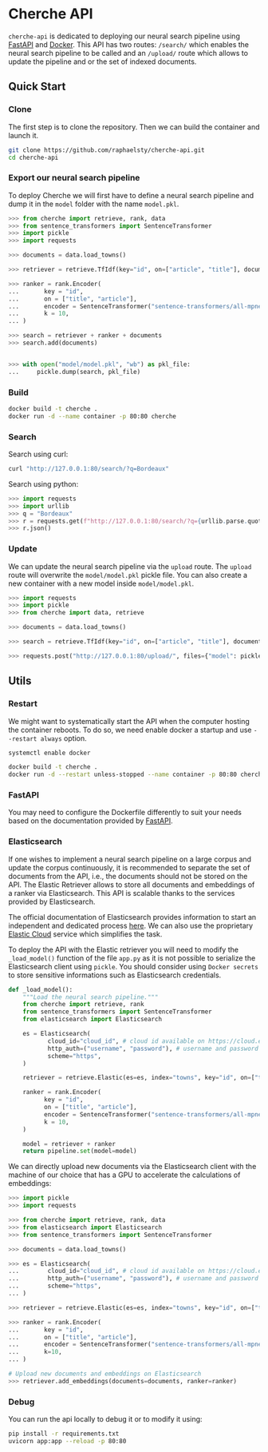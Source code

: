 # Cherche API

`cherche-api` is dedicated to deploying our neural search pipeline using [FastAPI](https://fastapi.tiangolo.com) and
[Docker](https://docs.docker.com/get-docker/). This API has two routes: `/search/`
which enables the neural search pipeline to be called and an `/upload/` route which allows to
update the pipeline and or the set of indexed documents.

## Quick Start

### Clone

The first step is to clone the repository. Then we can build the container and launch it.

```sh
git clone https://github.com/raphaelsty/cherche-api.git
cd cherche-api
```

### Export our neural search pipeline

To deploy Cherche we will first have to define a neural search pipeline and dump it in the `model` folder with the name `model.pkl`.

```python
>>> from cherche import retrieve, rank, data
>>> from sentence_transformers import SentenceTransformer
>>> import pickle
>>> import requests

>>> documents = data.load_towns()

>>> retriever = retrieve.TfIdf(key="id", on=["article", "title"], documents=documents, k=30)

>>> ranker = rank.Encoder(
...       key = "id",
...       on = ["title", "article"],
...       encoder = SentenceTransformer("sentence-transformers/all-mpnet-base-v2").encode,
...       k = 10,
... )

>>> search = retriever + ranker + documents
>>> search.add(documents)


>>> with open("model/model.pkl", "wb") as pkl_file:
...     pickle.dump(search, pkl_file)

```

### Build

```sh
docker build -t cherche .
docker run -d --name container -p 80:80 cherche
```

### Search

Search using curl:

```sh
curl "http://127.0.0.1:80/search/?q=Bordeaux"
```

Search using python:

```python
>>> import requests
>>> import urllib
>>> q = "Bordeaux"
>>> r = requests.get(f"http://127.0.0.1:80/search/?q={urllib.parse.quote(q)}")
>>> r.json()
```

### Update

We can update the neural search pipeline via the `upload` route. The `upload` route will overwrite
the `model/model.pkl` pickle file. You can also create a new container with a new model inside
`model/model.pkl`.

```python
>>> import requests
>>> import pickle
>>> from cherche import data, retrieve

>>> documents = data.load_towns()

>>> search = retrieve.TfIdf(key="id", on=["article", "title"], documents=documents, k=30)

>>> requests.post("http://127.0.0.1:80/upload/", files={"model": pickle.dumps(search)})
```

## Utils

### Restart

We might want to systematically start the API when the computer hosting the container reboots. To
do so, we need enable docker a startup and use `--restart always` option.

```sh
systemctl enable docker
```

```sh
docker build -t cherche .
docker run -d --restart unless-stopped --name container -p 80:80 cherche
```

### FastAPI

You may need to configure the Dockerfile differently to suit your needs based on the documentation provided by [FastAPI](https://fastapi.tiangolo.com/deployment/docker/).

### Elasticsearch

If one wishes to implement a neural search pipeline on a large corpus and update the corpus
continuously, it is recommended to separate the set of documents from the API, i.e., the documents
should not be stored on the API. The Elastic Retriever allows to store all documents and embeddings
of a ranker via Elasticsearch. This API is scalable thanks to the services provided by Elasticsearch.

The official documentation of Elasticsearch provides information to start an independent and dedicated process [here](https://www.elastic.co/guide/en/elasticsearch/reference/7.5/docker.html). We can also use the proprietary [Elastic Cloud](https://cloud.elastic.co/home) service which simplifies the task.

To deploy the API with the Elastic retriever you will need to modify the `_load_model()` function
of the file `app.py` as it is not possible to serialize the Elasticsearch client using `pickle`. You
should consider using `Docker secrets` to store sensitive informations such as Elasticsearch credentials.

```python
def _load_model():
    """Load the neural search pipeline."""
    from cherche import retrieve, rank
    from sentence_transformers import SentenceTransformer
    from elasticsearch import Elasticsearch

    es = Elasticsearch(
           cloud_id="cloud_id", # cloud id available on https://cloud.elastic.co/home
           http_auth=("username", "password"), # username and password given by Elastic Cloud
           scheme="https",
    )

    retriever = retrieve.Elastic(es=es, index="towns", key="id", on=["title", "article"])

    ranker = rank.Encoder(
          key = "id",
          on = ["title", "article"],
          encoder = SentenceTransformer("sentence-transformers/all-mpnet-base-v2").encode,
          k = 10,
    )

    model = retriever + ranker
    return pipeline.set(model=model)
```

We can directly upload new documents via the Elasticsearch client with the machine of our choice that
has a GPU to accelerate the calculations of embeddings:

```python
>>> import pickle
>>> import requests

>>> from cherche import retrieve, rank, data
>>> from elasticsearch import Elasticsearch
>>> from sentence_transformers import SentenceTransformer

>>> documents = data.load_towns()

>>> es = Elasticsearch(
...        cloud_id="cloud_id", # cloud id available on https://cloud.elastic.co/home
...        http_auth=("username", "password"), # username and password given by Elastic Cloud
...        scheme="https",
... )

>>> retriever = retrieve.Elastic(es=es, index="towns", key="id", on=["title", "article"])

>>> ranker = rank.Encoder(
...       key = "id",
...       on = ["title", "article"],
...       encoder = SentenceTransformer("sentence-transformers/all-mpnet-base-v2", device="cuda").encode, # Accelerate embeddings calculation using GPU
...       k=10,
... )

# Upload new documents and embeddings on Elasticsearch
>>> retriever.add_embeddings(documents=documents, ranker=ranker)
```

### Debug

You can run the api locally to debug it or to modify it using:

```sh
pip install -r requirements.txt
uvicorn app:app --reload -p 80:80 
```
